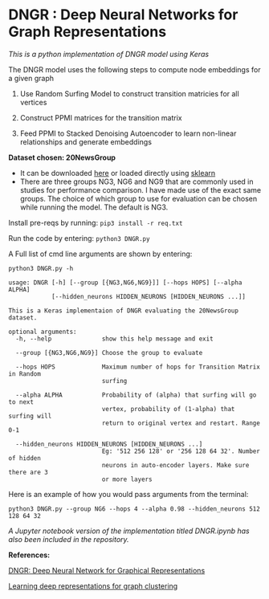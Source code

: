 # DNGR : Deep Neural Networks for Graph Representations


*This is a python implementation of DNGR model using Keras*


The DNGR model uses the following steps to compute node embeddings for a given graph


1. Use Random Surfing Model to construct transition matricies for all vertices

2. Construct PPMI matrices for the transition matrix

3. Feed PPMI to Stacked Denoising Autoencoder to learn non-linear relationships and generate embeddings

**Dataset chosen: 20NewsGroup**

- It can be downloaded [here](https://archive.ics.uci.edu/ml/datasets/Twenty+Newsgroups) or loaded directly using [sklearn](http://scikit-learn.org/stable/datasets/twenty_newsgroups.html)
- There are three groups NG3, NG6 and NG9 that are commonly used in studies for performance comparison. I have made use of the exact same groups. The choice of which group to use for evaluation can be chosen while running the model. The default is NG3.


Install pre-reqs by running: 
`pip3 install -r req.txt`


Run the code by entering: 
`python3 DNGR.py`


A Full list of cmd line arguments are shown by entering: 
```
python3 DNGR.py -h
```

```
usage: DNGR [-h] [--group [{NG3,NG6,NG9}]] [--hops HOPS] [--alpha ALPHA]
            [--hidden_neurons HIDDEN_NEURONS [HIDDEN_NEURONS ...]]

This is a Keras implementaion of DNGR evaluating the 20NewsGroup dataset.

optional arguments:
  -h, --help              show this help message and exit
  
  --group [{NG3,NG6,NG9}] Choose the group to evaluate
  
  --hops HOPS             Maximum number of hops for Transition Matrix in Random
                          surfing

  --alpha ALPHA           Probability of (alpha) that surfing will go to next
                          vertex, probability of (1-alpha) that surfing will
                          return to original vertex and restart. Range 0-1
  
  --hidden_neurons HIDDEN_NEURONS [HIDDEN_NEURONS ...]
                          Eg: '512 256 128' or '256 128 64 32'. Number of hidden
                          neurons in auto-encoder layers. Make sure there are 3
                          or more layers

```

Here is an example of how you would pass arguments from the terminal:
```
python3 DNGR.py --group NG6 --hops 4 --alpha 0.98 --hidden_neurons 512 128 64 32 
```

*A Jupyter notebook version of the implementation titled DNGR.ipynb has also been included in the repository.*


**References:**

[DNGR: Deep Neural Network for Graphical Representations](https://pdfs.semanticscholar.org/1a37/f07606d60df365d74752857e8ce909f700b3.pdf)

[Learning deep representations for graph clustering](https://www.aaai.org/ocs/index.php/AAAI/AAAI14/paper/view/8527/8571)
